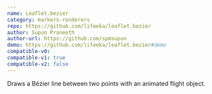 ```yaml
---
name: Leaflet.bezier
category: markers-renderers
repo: https://github.com/lifeeka/leaflet.bezier
author: Supun Praneeth
author-url: https://github.com/spmsupun
demo: https://github.com/lifeeka/leaflet.bezier#demo
compatible-v0:
compatible-v1: true
compatible-v2: false
---
```


Draws a Bézier line between two points with an animated flight object.
